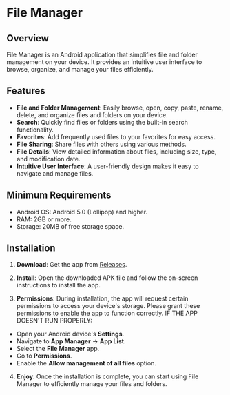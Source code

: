 # File Manager

## Overview

File Manager is an Android application that simplifies file and folder management on your device. It provides an intuitive user interface to browse, organize, and manage your files efficiently.

## Features

- **File and Folder Management**: Easily browse, open, copy, paste, rename, delete, and organize files and folders on your device.
- **Search**: Quickly find files or folders using the built-in search functionality.
- **Favorites**: Add frequently used files to your favorites for easy access.
- **File Sharing**: Share files with others using various methods.
- **File Details**: View detailed information about files, including size, type, and modification date.
- **Intuitive User Interface**: A user-friendly design makes it easy to navigate and manage files.

## Minimum Requirements

- Android OS: Android 5.0 (Lollipop) and higher.
- RAM: 2GB or more.
- Storage: 20MB of free storage space.

## Installation

1. **Download**: Get the app from [Releases](https://github.com/Ho9pe/File_Manager/releases).

2. **Install**: Open the downloaded APK file and follow the on-screen instructions to install the app. 

3. **Permissions**: During installation, the app will request certain permissions to access your device's storage. Please grant these permissions to enable the app to function correctly.
IF THE APP DOESN'T RUN PROPERLY:
  * Open your Android device's **Settings**.
  * Navigate to **App Manager** -> **App List**.
  * Select the **File Manager** app.
  * Go to **Permissions**.
  * Enable the **Allow management of all files** option.

4. **Enjoy**: Once the installation is complete, you can start using File Manager to efficiently manage your files and folders.

